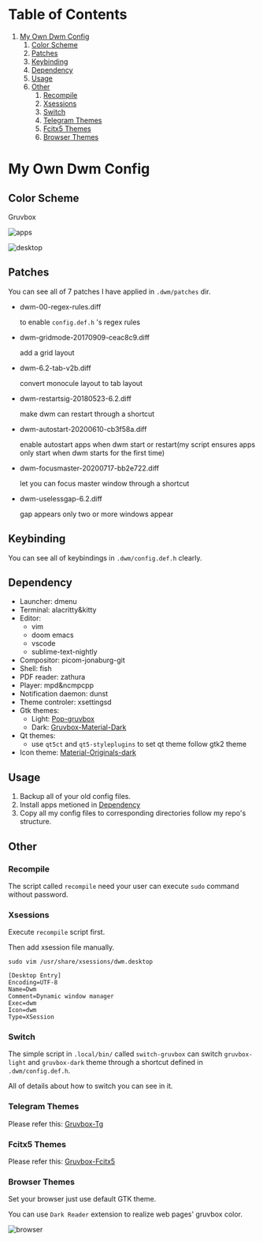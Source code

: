 
# Table of Contents

1.  [My Own Dwm Config](#org27716e3)
    1.  [Color Scheme](#org4976554)
    2.  [Patches](#org2026491)
    3.  [Keybinding](#orgdf423ab)
    4.  [Dependency](#dependency)
    5.  [Usage](#usage)
    5.  [Other](#org1958ae2)
        1.  [Recompile](#org3f8fde8)
        2.  [Xsessions](#org1745859)
        3.  [Switch](#switch)
        4.  [Telegram Themes](#tg)
        5.  [Fcitx5 Themes](#fcitx5)
        6.  [Browser Themes](#browser)



<a id="org27716e3"></a>

# My Own Dwm Config


<a id="org4976554"></a>

## Color Scheme

Gruvbox

![apps](./shot/apps.png)

![desktop](./shot/desktop.png)

<a id="org2026491"></a>

## Patches

You can see all of 7 patches I have applied in `.dwm/patches` dir.

-   dwm-00-regex-rules.diff
    
    to enable `config.def.h` 's regex rules

-   dwm-gridmode-20170909-ceac8c9.diff
    
    add a grid layout

-   dwm-6.2-tab-v2b.diff
    
    convert monocule layout to tab layout

-   dwm-restartsig-20180523-6.2.diff
    
    make dwm can restart through a shortcut

-   dwm-autostart-20200610-cb3f58a.diff
    
    enable autostart apps when dwm start or restart(my script ensures apps only start when dwm starts for the first time)

-   dwm-focusmaster-20200717-bb2e722.diff
    
    let you can focus master window through a shortcut

-   dwm-uselessgap-6.2.diff
    
    gap appears only two or more windows appear


<a id="orgdf423ab"></a>

## Keybinding

You can see all of keybindings in `.dwm/config.def.h` clearly.

<a id="dependency"></a>

## Dependency

+ Launcher: dmenu
+ Terminal: alacritty&kitty
+ Editor: 
  + vim
  + doom emacs
  + vscode
  + sublime-text-nightly
+ Compositor: picom-jonaburg-git
+ Shell: fish
+ PDF reader: zathura
+ Player: mpd&ncmpcpp
+ Notification daemon: dunst
+ Theme controler: xsettingsd
+ Gtk themes:
  + Light: [Pop-gruvbox](./usr/share/themes/Pop-gruvbox)
  + Dark: [Gruvbox-Material-Dark](./usr/share/themes/Gruvbox-Material-Dark)
+ Qt themes:
  + use `qt5ct` and `qt5-styleplugins` to set qt theme follow gtk2 theme
+ Icon theme: [Material-Originals-dark](./usr/share/icons/Material-Originals-dark)

<a id="usage"></a>

## Usage
1. Backup all of your old config files.
2. Install apps metioned in [Dependency](#dependency)
3. Copy all my config files to corresponding directories follow my repo's structure.


<a id="org1958ae2"></a>

## Other

<a id="org3f8fde8"></a>

### Recompile

The script called `recompile` need your user can execute `sudo` command without password.

<a id="org1745859"></a>

### Xsessions

Execute `recompile` script first.

Then add xsession file manually.

`sudo vim /usr/share/xsessions/dwm.desktop`

```shell
[Desktop Entry]
Encoding=UTF-8
Name=Dwm
Comment=Dynamic window manager
Exec=dwm
Icon=dwm
Type=XSession
```

<a id="switch"></a>

### Switch

The simple script in `.local/bin/` called `switch-gruvbox` can switch `gruvbox-light` and `gruvbox-dark` theme through a shortcut defined in `.dwm/config.def.h`.

All of details about how to switch you can see in it.

<a id="tg"></a>

### Telegram Themes

Please refer this: [Gruvbox-Tg](https://github.com/ayamir/Gruvbox-Tg)

<a id="fcitx5"></a>

### Fcitx5 Themes

Please refer this: [Gruvbox-Fcitx5](https://github.com/ayamir/fcitx5-gruvbox)

<a id="browser"></a>

### Browser Themes

Set your browser just use default GTK theme.

You can use `Dark Reader` extension to realize web pages' gruvbox color.

![browser](./shot/browser.png)
